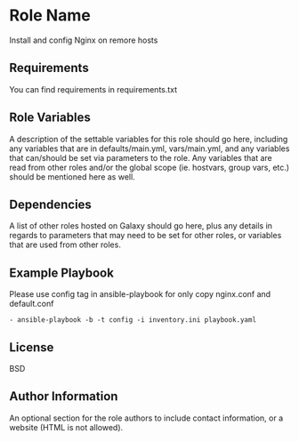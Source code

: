 Role Name
=========

Install and config Nginx on remore hosts

Requirements
------------

You can find requirements in requirements.txt

Role Variables
--------------

A description of the settable variables for this role should go here, including any variables that are in defaults/main.yml, vars/main.yml, and any variables that can/should be set via parameters to the role. Any variables that are read from other roles and/or the global scope (ie. hostvars, group vars, etc.) should be mentioned here as well.

Dependencies
------------

A list of other roles hosted on Galaxy should go here, plus any details in regards to parameters that may need to be set for other roles, or variables that are used from other roles.

Example Playbook
----------------

Please use config tag in ansible-playbook for only copy nginx.conf and default.conf 

    - ansible-playbook -b -t config -i inventory.ini playbook.yaml


License
-------

BSD

Author Information
------------------

An optional section for the role authors to include contact information, or a website (HTML is not allowed).
